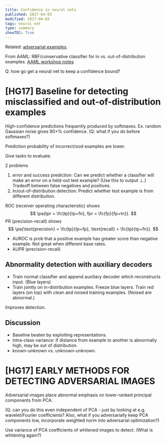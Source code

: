 ```yaml
---
title: Confidence in neural nets
published: 2017-04-03
modified: 2017-04-03
tags: neural net
type: summary
showTOC: True
---
```


Related: [adversarial examples](adversarial.html).

From AAML: RBF/conservative classifier for in vs. out-of-distribution examples. [AAML workshop notes](/posts/cs/ai/control/aaml_workshop.html)

Q: how go get a neural net to keep a confidence bound?

# [HG17] Baseline for detecting misclassified and out-of-distribution examples

High-confidence predictions frequently produced by softmaxes. Ex. random Gaussian noise gives 90+% confidence. (Q: what if you do before softmaxes?)

Prediction probability of incorrect/ood examples are lower.

Give tasks to evaluate.

2 problems

1. error and success prediction: Can we predict whether a classifier will make an error on a held-out test example? (Use this to output $\perp$.) Tradeoff between false negatives and positives.
2. In/out-of-distribution detection: Predict whether test example is from different distribution.

ROC (receiver operating characteristic) shows
$$
\pa{tpr = \fc{tp}{tp+fn}, fpr = \fc{fp}{fp+tn}}.
$$
PR (precision-recall) shows
$$
\pa{\text{precision} = \fc{tp}{tp+fp}, \text{recall} = \fc{tp}{tp+fn}}.
$$

* AUROC is prob that a positive example has greater score than negative example. Not great when different base rates.
* AUPR (precision-recall)

## Abnormality detection with auxiliary decoders

* Train normal classifier and append auxiliary decoder which reconstructs input. (Blue layers)
* Train jointly on in-distribution examples. Freeze blue layers. Train red layers (on top) with clean and noised training examples. (Noised are abnormal.)

Improves detection.

## Discussion

* Baseline beaten by exploiting representations.
* Intra-class variance: if distance from example to another is abnormally high, may be out of distribution.
* known-unknown vs. unknown-unknown.

# [HG17] EARLY METHODS FOR DETECTING ADVERSARIAL IMAGES

Adversarial images place abnormal emphasis on lower-ranked principal components from PCA.

(Q: can you do this even independent of PCA - just by looking at e.g. wavelet/Fourier coefficients? Also, what if you adversarially keep PCA components low, incorporate weighted norm into adversarial optimization?)

Use variance of PCA coefficients of whitened images to detect. (What is whitening again?)

